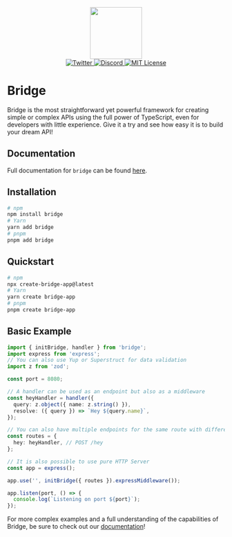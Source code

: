 <div align="center">
  <a href="https://bridge.codes">
      <img src="https://bridge.codes/img/logo_b_round.svg" height="120" />
  </a>
</div>
  
<div align="center">

 <a href="https://twitter.com/bridge_codes">
    <img alt="Twitter" src="https://img.shields.io/twitter/url.svg?label=%40bridge_codes&style=social&url=https%3A%2F%2Ftwitter.com%2Falexdotjs" />
  </a>
  <a href="https://discord.gg/ZCw645JV"> 
    <img alt="Discord" src="https://img.shields.io/discord/1050622016673288282?color=7389D8&label&logo=discord&logoColor=ffffff" />
  </a>
  <a href="https://github.com/trpc/trpc/blob/main/LICENSE">
    <img alt="MIT License" src="https://img.shields.io/github/license/trpc/trpc" />
  </a>
</div>

# Bridge

Bridge is the most straightforward yet powerful framework for creating simple or complex APIs using the full power of TypeScript, even for developers with little experience. Give it a try and see how easy it is to build your dream API!

<!-- [Try it live](https://stackblitz.com/edit/github-vuwsnn?file=index.ts&view=editor) -->

<!-- **👉 See more informations on [bridge.codes](https://bridge.codes) 👈** -->

## Documentation

Full documentation for `bridge` can be found [here](https://bridge.codes).

## Installation

```bash
# npm
npm install bridge
# Yarn
yarn add bridge
# pnpm
pnpm add bridge
```

## Quickstart

```bash
# npm
npx create-bridge-app@latest
# Yarn
yarn create bridge-app
# pnpm
pnpm create bridge-app
```

## Basic Example

```ts
import { initBridge, handler } from 'bridge';
import express from 'express';
// You can also use Yup or Superstruct for data validation
import z from 'zod';

const port = 8080;

// A handler can be used as an endpoint but also as a middleware
const heyHandler = handler({
  query: z.object({ name: z.string() }),
  resolve: ({ query }) => `Hey ${query.name}`,
});

// You can also have multiple endpoints for the same route with different methods with the method function
const routes = {
  hey: heyHandler, // POST /hey
};

// It is also possible to use pure HTTP Server
const app = express();

app.use('', initBridge({ routes }).expressMiddleware());

app.listen(port, () => {
  console.log(`Listening on port ${port}`);
});
```

For more complex examples and a full understanding of the capabilities of Bridge, be sure to check out our [documentation](https://bridge.codes)!

<!--
### Table of Contents

- [Bridge](#bridge)
  - [Installations](#installations)
    - [Table of Contents](#table-of-contents)
  - [Quickstart](#quickstart)
    - [Using create-bridge-app](#using-create-bridge-app)
    - [Manual setup with Express](#manual-setup-with-express)
  - [Init Bridge](#init-bridge)
  - [Routing](#routing)
    - [Nested routes](#nested-routes)
  - [Handler](#handler)
    - [Data validation](#data-validation)
    - [Type inference](#type-inference)
  - [Middleware](#middleware)
    - [Multiple middlewares](#multiple-middlewares)
  - [Error handling](#error-handling)
    - [Send an HTTP error](#send-an-http-error)
    - [Monitor errors](#monitor-errors)
  - [Files](#files)
  - [Client generation](#client-generation)

## Quickstart

There are a few [examples](https://github.com/bridge-codes/bridge/tree/main/examples) that you can use for playing out with Bridge or start your new project.

### Using create-bridge-app

The easiest way to start a Bridge project is by using `create-bridge-app`. It will initialize a project and install all required dependencies. Open your terminal, go into the directory you’d like to create the app in, and run the following command:

```
npx create-bridge-app
```

When the installation is done, you can run the project using the default settings with the following command:

```
npm run build && npm run start
```

This builds and starts your Bridge "server" on port **8080**.

### Manual setup with Express

Init your project and install all required dependencies.

```
npm init
npm i bridge express
npm i typescript @types/express --save-dev
```

Create an index.ts file.

```ts
import { handler, initBridge } from 'bridge';
import express from 'express';

const port = 8080;

const helloHandler = handler({ method: 'GET', resolve: () => 'hello' });

const routes = {
  hello: helloHandler,
};

const app = express();

app.use('', initBridge({ routes: routes }).expressMiddleware());

app.listen(port, () => {
  console.log(`Listening on port ${port}`);
});
```

## Init Bridge

First you will need to initialize bridge app. You can either use it with **express** or with **HTTPServer**. This will make your Bridge endpoints available.

**If you use express**

```ts
import { handler, initBridge } from 'bridge';
import express from 'express';

const port = 8080;
const routes = {
  hello: handler({
    method: 'GET',
    resolve: () => 'hello',
  }),
};

const app = express();

app.use('', initBridge({ routes: routes }).expressMiddleware());

app.listen(port, () => {
  console.log(`Listening on port ${port}`);
});
```

**With HTTPServer**

```ts
import { handler, initBridge } from 'bridge';

const port = 8080;
const routes = { hello: handler({ method: 'GET', resolve: () => 'hello' }) };

initBridge({ routes })
  .HTTPServer()
  .listen(port, () => {
    console.log(`Listening on port ${port}`);
  });
```

## Routing

[Handlers](#handler) themselves cannot be be directly called. They have to be addded to an object that we call `router` and this object has to be passed to the `initBridge function`.

The keys in your `router` object are the different endpoints of your API while the values associated with those keys and the values are the `handlers` that will be executed when a request is made to the corresponding endpoint.

**Example**

```ts
import { handler } from 'bridge';

const helloHandler = handler({
  method: 'GET',
  resolve: () => {
    return 'Hello';
  },
});

const byeHandler = handler({
  // default method is POST
  resolve: () => {
    return 'Bye';
  },
});

const routes = {
  // GET /hello
  hello: myFirstHandler,
  // POST /bye
  bye: byeHandler,
};
```

Don't forget to pass the router as a param to the `initBridge` function as seen in [initBridge](#init-bridge).

### Nested routes

In addition to defining individual routes, you can also create nested routes by adding new objects to your router.

Nested routes allow you to create more complex and organized APIs by grouping related routes together.

```tsx
const routes = {
  admin: {
    users: {
      // POST /admin/users/create
      create: createUserHandler,
      // POST /admin/users/get
      get: getUserHandler,
      // POST /admin/users/update
      update: updateUserHandler,
    },
  },
};
```

## Handler

Bridge provides the **handler**. It it a function responsible for several things:

- Validate data coming from the client
- If an errors occurs or the request is invalid, notify the client
- Return a response to the client

**Basic example**

```ts twoslash
import { handler } from 'bridge';

const myFirstHandler = handler({
  method: 'GET',
  resolve: () => {
    const response = { response: 'Hello World' };
    return response;
  },
});
```

### Data validation

The validation is done using the [zod library](https://github.com/colinhacks/zod). Other libraries like superstruct or yup are also supported. Make sure you have zod installed:

```
npm install zod
```

You can validate the `body`, `headers` and `query` of each requet using zod. If the request doesn't meet the validation criteria, a **422** error is automatically sent to the client. The response sent will explain where the validation failed.

**The validation takes this form**

```ts
const userHandler = handler({
  // ...
  body: z.object({
    name: z.string(),
    age: z.number(),
    // the body can contain objects, dates, strings, numbers, arrays, ...
  }),
  query: z.object({
    // the query can only contain string validation as value
    param1: z.string(),
    param2: z.string(),
    // ...
  }),
  headers: z.object({
    haeder1: z.string(),
    header2: z.string(),
    // the headers can only contain string validation
  }),
  resolve: ({ body, query, headers }) => {
    //...
  },
});
```

**Here is an example:**

```ts
// You can use either zod, yup or superstruct
import z from 'zod';
import { handler } from 'bridge';

const hello = handler({
  query: z.object({ name: z.string().optional() }),
  body: z.object({ age: z.number() }),
  headers: z.object({ token: z.string().min(6) }),
  resolve: ({ query, body, headers }) => `Hello ${query.name}`,
});
```

### Type inference

The types of the validated query, body and headers as long as the return of the middlewares are automatically infered. You can use these objects inside the **resolve** function of the handler.

## Middleware

A middleware is handler that is called before the resolve function of the main handler of the called endpoint. Creating a middleware is just as simple as creating a handler. In fact, it is a handler which means that the middleware can perform the exact same tasks.

The return of the middleware is returned into the `mid` object of the resolve function of the main handler. Its type is infered. If a middleware returns an **httpError**, it sends an error the the client and the resolve function of the main handler is not executed anymore.

Middlewares can also have **query**, **headers** and **body** validation.

**Example**

```ts
import z from 'zod';
import { apply, handler } from 'bridge';

const authMiddleware = handler({
  headers: z.object({ token: z.string().min(5) }),
  resolve: ({ headers }) => {
    if (headers.token !== 'private_token') return httpError(StatusCode.UNAUTHORIZED, 'Wrong token');
    else return { firstName: 'John', name: 'Doe', age: 21 };
  },
});

const updateUser = handler({
  middlewares: apply(authMiddleware),
  body: z.object({ age: z.number() }),
  resolve: ({ mid, body }) => {
    const user = mid;
    user.age = body.age;
    return user;
  },
});
```

### Multiple middlewares

Multiple middleware can be added to a handler.

```ts
import { handler, apply } from 'bridge';

const exampleHandler = handler({
  middlewares: apply(mid1, mid2, mid3),
  resolve: ({ mid }) => {
    // ...
  },
});
```

Multiple middlewares are executed in parellel. All their returns are merged into the `mid` object of the main handler. For this reason, it is important that middleware return javascript objects.

If you want to have middlewares running sequencially, you have to add a middleware to you middleware.

**Example**

```ts
const mid1 = handler({
  resolve: () => {
    console.log('1');
  },
});

const mid2 = handler({
  middlewares: apply(mid1),
  resolve: () => {
    console.log('2');
  },
});

const mainHandler = handler({
  middlewares: apply(mid2),
  resolve: () => {
    console.log('3');
  },
});
```

The console ouput will be:

```
1
2
3
```

## Error handling

Bridge has 2 ways of sending errors:

- Data validation errors
- Manual triggered errors

The first method is managed by **zod**, superstruct or yup while the second one has to be written manually.

### Send an HTTP error

```ts
import { httpError, StatusCode } from "bridge";

const getMe: handler({
  headers: z.object({ token: z.string().min(6) }),
  resolve: ({ headers }) => {
    if (headers.token !== "private_token") return httpError(StatusCode.UNAUTHORIZED, 'Wrong token');
    else return {
      firstName: 'John',
      lastName: 'Doe',
    }
  },
}),
```

### Monitor errors

```ts
import { initBridge, onError } from 'bridge';
const errorHandler = onError(({ error, path }) => {
  if (error.name === 'Internal server error') console.log(path, error); // Send to bug reporting
  else console.log(path, error.status, error.name);
});

const bridge = initBridge({ routes, errorHandler });
```

## Files

To do.

## Client generation

To do. -->
